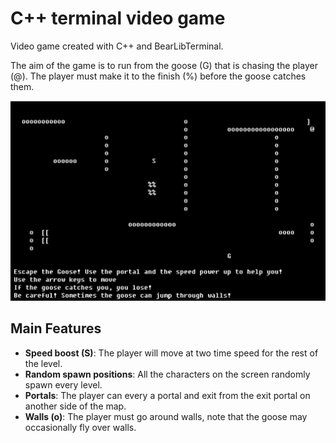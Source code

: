 # C++ terminal video game

Video game created with C++ and BearLibTerminal.

The aim of the game is to run from the goose (G) that is chasing the player (@).
The player must make it to the finish (%) before the goose catches them.

![gameplay](images/gameplay.png)

## Main Features
- **Speed boost (S)**: The player will move at two time speed for the rest of the 
level.
- **Random spawn positions**: All the characters on the screen randomly spawn 
every level.
- **Portals**: The player can every a portal and exit from the exit portal on 
another side of the map.
- **Walls (o)**: The player must go around walls, note that the goose may 
occasionally fly over walls.
